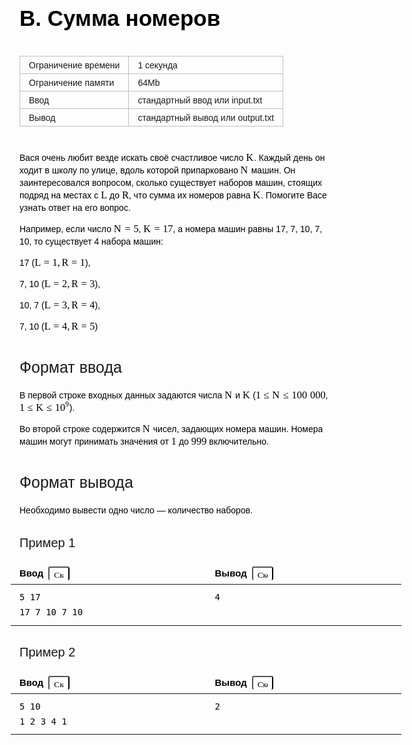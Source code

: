<div class="header" style="font-size: 14px; position: relative; z-index: 10; width: 625px; line-height: 20px; color: rgb(0, 0, 0); font-family: Arial, Helvetica, sans-serif; text-align: start;"><h1 class="title" style="margin-bottom: 40px; font-size: 35px; line-height: 40px; font-family: textbook, Arial, Helvetica, sans-serif;">B. Сумма номеров</h1><table style="margin: 20px -20px 20px 0px; line-height: 20px;"><tbody style="line-height: 20px;"><tr class="time-limit" style="line-height: 20px; border: 1px solid rgb(191, 191, 191);"><td class="property-title" style="font-size: 14px; border-collapse: collapse; padding: 5px 14px 4px; text-align: left; line-height: 18px; height: auto; border: 1px solid rgb(191, 191, 191);">Ограничение времени</td><td style="font-size: 14px; border-collapse: collapse; padding: 5px 14px 4px; text-align: left; line-height: 18px; height: auto; border-top: 1px solid rgb(191, 191, 191); border-right: 1px solid rgb(191, 191, 191); border-bottom: 1px solid rgb(191, 191, 191); border-left-color: rgb(191, 191, 191); border-image: initial;">1&nbsp;секунда</td></tr><tr class="memory-limit" style="line-height: 20px; border: 1px solid rgb(191, 191, 191);"><td class="property-title" style="font-size: 14px; border-collapse: collapse; padding: 5px 14px 4px; text-align: left; line-height: 18px; height: auto; border-right: 1px solid rgb(191, 191, 191); border-bottom: 1px solid rgb(191, 191, 191); border-left: 1px solid rgb(191, 191, 191); border-top-color: rgb(191, 191, 191); border-image: initial;">Ограничение памяти</td><td style="font-size: 14px; border-collapse: collapse; padding: 5px 14px 4px; text-align: left; line-height: 18px; height: auto; border-right: 1px solid rgb(191, 191, 191); border-bottom: 1px solid rgb(191, 191, 191); border-top-color: rgb(191, 191, 191); border-left-color: rgb(191, 191, 191); border-image: initial;">64Mb</td></tr><tr class="input-file" style="line-height: 20px; border: 1px solid rgb(191, 191, 191);"><td class="property-title" style="font-size: 14px; border-collapse: collapse; padding: 5px 14px 4px; text-align: left; line-height: 18px; height: auto; border-right: 1px solid rgb(191, 191, 191); border-bottom: 1px solid rgb(191, 191, 191); border-left: 1px solid rgb(191, 191, 191); border-top-color: rgb(191, 191, 191); border-image: initial;">Ввод</td><td colspan="1" style="font-size: 14px; border-collapse: collapse; padding: 5px 14px 4px; text-align: left; line-height: 18px; height: auto; border-right: 1px solid rgb(191, 191, 191); border-bottom: 1px solid rgb(191, 191, 191); border-top-color: rgb(191, 191, 191); border-left-color: rgb(191, 191, 191); border-image: initial;">стандартный ввод или input.txt</td></tr><tr class="output-file" style="line-height: 20px; border: 1px solid rgb(191, 191, 191);"><td class="property-title" style="font-size: 14px; border-collapse: collapse; padding: 5px 14px 4px; text-align: left; line-height: 18px; height: auto; border-right: 1px solid rgb(191, 191, 191); border-bottom: 1px solid rgb(191, 191, 191); border-left: 1px solid rgb(191, 191, 191); border-top-color: rgb(191, 191, 191); border-image: initial;">Вывод</td><td colspan="1" style="font-size: 14px; border-collapse: collapse; padding: 5px 14px 4px; text-align: left; line-height: 18px; height: auto; border-right: 1px solid rgb(191, 191, 191); border-bottom: 1px solid rgb(191, 191, 191); border-top-color: rgb(191, 191, 191); border-left-color: rgb(191, 191, 191); border-image: initial;">стандартный вывод или output.txt</td></tr></tbody></table></div><h2 style="margin-top: 40px; margin-bottom: 20px; font-size: 25px; font-weight: 400; line-height: 30px; font-family: Arial, Helvetica, sans-serif; letter-spacing: normal; text-align: start;"></h2><div class="legend" style="font-size: 14px; line-height: 20px; color: rgb(0, 0, 0); font-family: Arial, Helvetica, sans-serif; text-align: start;">Вася очень любит везде искать своё счастливое число&nbsp;<span id="MathJax-Element-1-Frame" class="mjx-chtml MathJax_CHTML" tabindex="0" style="font-size: 16.38px; padding-top: 1px; padding-bottom: 1px; line-height: 0; display: inline-block; font-size-adjust: none; overflow-wrap: normal; word-spacing: normal; text-wrap: nowrap; float: none; direction: ltr; max-width: none; max-height: none; min-width: 0px; min-height: 0px; border: 0px;"><span id="MJXc-Node-1" class="mjx-math" style="font-size: inherit; font-weight: inherit; line-height: inherit; display: inline-block; border-collapse: separate; border-spacing: 0px; text-indent: 0em;"><span id="MJXc-Node-2" class="mjx-mrow" style="font-size: inherit; font-weight: inherit; line-height: inherit; display: inline-block; box-sizing: content-box !important;"><span id="MJXc-Node-3" class="mjx-mi" style="font-size: inherit; font-weight: inherit; line-height: inherit; display: inline-block; box-sizing: content-box !important;"><span class="mjx-char MJXc-TeX-math-I" style="font-size: inherit; padding-top: 0.491em; padding-right: 0.04em; padding-bottom: 0.308em; font-weight: inherit; line-height: inherit; display: block; white-space-collapse: preserve; font-family: MJXc-TeX-math-I, MJXc-TeX-math-Ix, MJXc-TeX-math-Iw; box-sizing: content-box !important;">K</span></span></span></span></span>. Каждый день он ходит в школу по улице, вдоль которой припарковано&nbsp;<span id="MathJax-Element-2-Frame" class="mjx-chtml MathJax_CHTML" tabindex="0" style="font-size: 16.38px; padding-top: 1px; padding-bottom: 1px; line-height: 0; display: inline-block; font-size-adjust: none; overflow-wrap: normal; word-spacing: normal; text-wrap: nowrap; float: none; direction: ltr; max-width: none; max-height: none; min-width: 0px; min-height: 0px; border: 0px;"><span id="MJXc-Node-4" class="mjx-math" style="font-size: inherit; font-weight: inherit; line-height: inherit; display: inline-block; border-collapse: separate; border-spacing: 0px; text-indent: 0em;"><span id="MJXc-Node-5" class="mjx-mrow" style="font-size: inherit; font-weight: inherit; line-height: inherit; display: inline-block; box-sizing: content-box !important;"><span id="MJXc-Node-6" class="mjx-mi" style="font-size: inherit; font-weight: inherit; line-height: inherit; display: inline-block; box-sizing: content-box !important;"><span class="mjx-char MJXc-TeX-math-I" style="font-size: inherit; padding-top: 0.491em; padding-right: 0.085em; padding-bottom: 0.308em; font-weight: inherit; line-height: inherit; display: block; white-space-collapse: preserve; font-family: MJXc-TeX-math-I, MJXc-TeX-math-Ix, MJXc-TeX-math-Iw; box-sizing: content-box !important;">N</span></span></span></span></span>&nbsp;машин. Он заинтересовался вопросом, сколько существует наборов машин, стоящих подряд на местах с&nbsp;<span id="MathJax-Element-3-Frame" class="mjx-chtml MathJax_CHTML" tabindex="0" style="font-size: 16.38px; padding-top: 1px; padding-bottom: 1px; line-height: 0; display: inline-block; font-size-adjust: none; overflow-wrap: normal; word-spacing: normal; text-wrap: nowrap; float: none; direction: ltr; max-width: none; max-height: none; min-width: 0px; min-height: 0px; border: 0px;"><span id="MJXc-Node-7" class="mjx-math" style="font-size: inherit; font-weight: inherit; line-height: inherit; display: inline-block; border-collapse: separate; border-spacing: 0px; text-indent: 0em;"><span id="MJXc-Node-8" class="mjx-mrow" style="font-size: inherit; font-weight: inherit; line-height: inherit; display: inline-block; box-sizing: content-box !important;"><span id="MJXc-Node-9" class="mjx-mi" style="font-size: inherit; font-weight: inherit; line-height: inherit; display: inline-block; box-sizing: content-box !important;"><span class="mjx-char MJXc-TeX-math-I" style="font-size: inherit; padding-top: 0.491em; padding-bottom: 0.308em; font-weight: inherit; line-height: inherit; display: block; white-space-collapse: preserve; font-family: MJXc-TeX-math-I, MJXc-TeX-math-Ix, MJXc-TeX-math-Iw; box-sizing: content-box !important;">L</span></span></span></span></span>&nbsp;до&nbsp;<span id="MathJax-Element-4-Frame" class="mjx-chtml MathJax_CHTML" tabindex="0" style="font-size: 16.38px; padding-top: 1px; padding-bottom: 1px; line-height: 0; display: inline-block; font-size-adjust: none; overflow-wrap: normal; word-spacing: normal; text-wrap: nowrap; float: none; direction: ltr; max-width: none; max-height: none; min-width: 0px; min-height: 0px; border: 0px;"><span id="MJXc-Node-10" class="mjx-math" style="font-size: inherit; font-weight: inherit; line-height: inherit; display: inline-block; border-collapse: separate; border-spacing: 0px; text-indent: 0em;"><span id="MJXc-Node-11" class="mjx-mrow" style="font-size: inherit; font-weight: inherit; line-height: inherit; display: inline-block; box-sizing: content-box !important;"><span id="MJXc-Node-12" class="mjx-mi" style="font-size: inherit; font-weight: inherit; line-height: inherit; display: inline-block; box-sizing: content-box !important;"><span class="mjx-char MJXc-TeX-math-I" style="font-size: inherit; padding-top: 0.491em; padding-bottom: 0.308em; font-weight: inherit; line-height: inherit; display: block; white-space-collapse: preserve; font-family: MJXc-TeX-math-I, MJXc-TeX-math-Ix, MJXc-TeX-math-Iw; box-sizing: content-box !important;">R</span></span></span></span></span>, что сумма их номеров равна&nbsp;<span id="MathJax-Element-5-Frame" class="mjx-chtml MathJax_CHTML" tabindex="0" style="font-size: 16.38px; padding-top: 1px; padding-bottom: 1px; line-height: 0; display: inline-block; font-size-adjust: none; overflow-wrap: normal; word-spacing: normal; text-wrap: nowrap; float: none; direction: ltr; max-width: none; max-height: none; min-width: 0px; min-height: 0px; border: 0px;"><span id="MJXc-Node-13" class="mjx-math" style="font-size: inherit; font-weight: inherit; line-height: inherit; display: inline-block; border-collapse: separate; border-spacing: 0px; text-indent: 0em;"><span id="MJXc-Node-14" class="mjx-mrow" style="font-size: inherit; font-weight: inherit; line-height: inherit; display: inline-block; box-sizing: content-box !important;"><span id="MJXc-Node-15" class="mjx-mi" style="font-size: inherit; font-weight: inherit; line-height: inherit; display: inline-block; box-sizing: content-box !important;"><span class="mjx-char MJXc-TeX-math-I" style="font-size: inherit; padding-top: 0.491em; padding-right: 0.04em; padding-bottom: 0.308em; font-weight: inherit; line-height: inherit; display: block; white-space-collapse: preserve; font-family: MJXc-TeX-math-I, MJXc-TeX-math-Ix, MJXc-TeX-math-Iw; box-sizing: content-box !important;">K</span></span></span></span></span>. Помогите Васе узнать ответ на его вопрос.<p style="line-height: 20px; text-indent: 0em;">Например, если число&nbsp;<span id="MathJax-Element-6-Frame" class="mjx-chtml MathJax_CHTML" tabindex="0" style="font-size: 16.38px; padding-top: 1px; padding-bottom: 1px; line-height: 0; display: inline-block; font-size-adjust: none; overflow-wrap: normal; word-spacing: normal; text-wrap: nowrap; float: none; direction: ltr; max-width: none; max-height: none; min-width: 0px; min-height: 0px; border: 0px;"><span id="MJXc-Node-16" class="mjx-math" style="font-size: inherit; font-weight: inherit; line-height: inherit; display: inline-block; border-collapse: separate; border-spacing: 0px; text-indent: 0em;"><span id="MJXc-Node-17" class="mjx-mrow" style="font-size: inherit; font-weight: inherit; line-height: inherit; display: inline-block; box-sizing: content-box !important;"><span id="MJXc-Node-18" class="mjx-mi" style="font-size: inherit; font-weight: inherit; line-height: inherit; display: inline-block; box-sizing: content-box !important;"><span class="mjx-char MJXc-TeX-math-I" style="font-size: inherit; padding-top: 0.491em; padding-right: 0.085em; padding-bottom: 0.308em; font-weight: inherit; line-height: inherit; display: block; white-space-collapse: preserve; font-family: MJXc-TeX-math-I, MJXc-TeX-math-Ix, MJXc-TeX-math-Iw; box-sizing: content-box !important;">N</span></span><span id="MJXc-Node-19" class="mjx-mo MJXc-space3" style="margin-left: 0.278em; font-size: inherit; font-weight: inherit; line-height: inherit; display: inline-block; box-sizing: content-box !important;"><span class="mjx-char MJXc-TeX-main-R" style="font-size: inherit; padding-top: 0.064em; padding-bottom: 0.308em; font-weight: inherit; line-height: inherit; display: block; white-space-collapse: preserve; font-family: MJXc-TeX-main-R, MJXc-TeX-main-Rw; box-sizing: content-box !important;">=</span></span><span id="MJXc-Node-20" class="mjx-mn MJXc-space3" style="margin-left: 0.278em; font-size: inherit; font-weight: inherit; line-height: inherit; display: inline-block; box-sizing: content-box !important;"><span class="mjx-char MJXc-TeX-main-R" style="font-size: inherit; padding-top: 0.369em; padding-bottom: 0.369em; font-weight: inherit; line-height: inherit; display: block; white-space-collapse: preserve; font-family: MJXc-TeX-main-R, MJXc-TeX-main-Rw; box-sizing: content-box !important;">5</span></span></span></span></span>,&nbsp;<span id="MathJax-Element-7-Frame" class="mjx-chtml MathJax_CHTML" tabindex="0" style="font-size: 16.38px; padding-top: 1px; padding-bottom: 1px; line-height: 0; display: inline-block; font-size-adjust: none; overflow-wrap: normal; word-spacing: normal; text-wrap: nowrap; float: none; direction: ltr; max-width: none; max-height: none; min-width: 0px; min-height: 0px; border: 0px;"><span id="MJXc-Node-21" class="mjx-math" style="font-size: inherit; font-weight: inherit; line-height: inherit; display: inline-block; border-collapse: separate; border-spacing: 0px; text-indent: 0em;"><span id="MJXc-Node-22" class="mjx-mrow" style="font-size: inherit; font-weight: inherit; line-height: inherit; display: inline-block; box-sizing: content-box !important;"><span id="MJXc-Node-23" class="mjx-mi" style="font-size: inherit; font-weight: inherit; line-height: inherit; display: inline-block; box-sizing: content-box !important;"><span class="mjx-char MJXc-TeX-math-I" style="font-size: inherit; padding-top: 0.491em; padding-right: 0.04em; padding-bottom: 0.308em; font-weight: inherit; line-height: inherit; display: block; white-space-collapse: preserve; font-family: MJXc-TeX-math-I, MJXc-TeX-math-Ix, MJXc-TeX-math-Iw; box-sizing: content-box !important;">K</span></span><span id="MJXc-Node-24" class="mjx-mo MJXc-space3" style="margin-left: 0.278em; font-size: inherit; font-weight: inherit; line-height: inherit; display: inline-block; box-sizing: content-box !important;"><span class="mjx-char MJXc-TeX-main-R" style="font-size: inherit; padding-top: 0.064em; padding-bottom: 0.308em; font-weight: inherit; line-height: inherit; display: block; white-space-collapse: preserve; font-family: MJXc-TeX-main-R, MJXc-TeX-main-Rw; box-sizing: content-box !important;">=</span></span><span id="MJXc-Node-25" class="mjx-mn MJXc-space3" style="margin-left: 0.278em; font-size: inherit; font-weight: inherit; line-height: inherit; display: inline-block; box-sizing: content-box !important;"><span class="mjx-char MJXc-TeX-main-R" style="font-size: inherit; padding-top: 0.369em; padding-bottom: 0.369em; font-weight: inherit; line-height: inherit; display: block; white-space-collapse: preserve; font-family: MJXc-TeX-main-R, MJXc-TeX-main-Rw; box-sizing: content-box !important;">1</span></span><span id="MJXc-Node-26" class="mjx-mn" style="font-size: inherit; font-weight: inherit; line-height: inherit; display: inline-block; box-sizing: content-box !important;"><span class="mjx-char MJXc-TeX-main-R" style="font-size: inherit; padding-top: 0.369em; padding-bottom: 0.369em; font-weight: inherit; line-height: inherit; display: block; white-space-collapse: preserve; font-family: MJXc-TeX-main-R, MJXc-TeX-main-Rw; box-sizing: content-box !important;">7</span></span></span></span></span>, а номера машин равны 17, 7, 10, 7, 10, то существует 4 набора машин:</p><p style="margin-top: 10px; line-height: 20px; text-indent: 0em;">17 (<span id="MathJax-Element-8-Frame" class="mjx-chtml MathJax_CHTML" tabindex="0" style="font-size: 16.38px; padding-top: 1px; padding-bottom: 1px; line-height: 0; display: inline-block; font-size-adjust: none; overflow-wrap: normal; word-spacing: normal; text-wrap: nowrap; float: none; direction: ltr; max-width: none; max-height: none; min-width: 0px; min-height: 0px; border: 0px;"><span id="MJXc-Node-27" class="mjx-math" style="font-size: inherit; font-weight: inherit; line-height: inherit; display: inline-block; border-collapse: separate; border-spacing: 0px; text-indent: 0em;"><span id="MJXc-Node-28" class="mjx-mrow" style="font-size: inherit; font-weight: inherit; line-height: inherit; display: inline-block; box-sizing: content-box !important;"><span id="MJXc-Node-29" class="mjx-mi" style="font-size: inherit; font-weight: inherit; line-height: inherit; display: inline-block; box-sizing: content-box !important;"><span class="mjx-char MJXc-TeX-math-I" style="font-size: inherit; padding-top: 0.491em; padding-bottom: 0.308em; font-weight: inherit; line-height: inherit; display: block; white-space-collapse: preserve; font-family: MJXc-TeX-math-I, MJXc-TeX-math-Ix, MJXc-TeX-math-Iw; box-sizing: content-box !important;">L</span></span><span id="MJXc-Node-30" class="mjx-mo MJXc-space3" style="margin-left: 0.278em; font-size: inherit; font-weight: inherit; line-height: inherit; display: inline-block; box-sizing: content-box !important;"><span class="mjx-char MJXc-TeX-main-R" style="font-size: inherit; padding-top: 0.064em; padding-bottom: 0.308em; font-weight: inherit; line-height: inherit; display: block; white-space-collapse: preserve; font-family: MJXc-TeX-main-R, MJXc-TeX-main-Rw; box-sizing: content-box !important;">=</span></span><span id="MJXc-Node-31" class="mjx-mn MJXc-space3" style="margin-left: 0.278em; font-size: inherit; font-weight: inherit; line-height: inherit; display: inline-block; box-sizing: content-box !important;"><span class="mjx-char MJXc-TeX-main-R" style="font-size: inherit; padding-top: 0.369em; padding-bottom: 0.369em; font-weight: inherit; line-height: inherit; display: block; white-space-collapse: preserve; font-family: MJXc-TeX-main-R, MJXc-TeX-main-Rw; box-sizing: content-box !important;">1</span></span><span id="MJXc-Node-32" class="mjx-mo" style="font-size: inherit; font-weight: inherit; line-height: inherit; display: inline-block; box-sizing: content-box !important;"><span class="mjx-char MJXc-TeX-main-R" style="margin-top: -0.18em; font-size: inherit; padding-bottom: 0.553em; font-weight: inherit; line-height: inherit; display: block; white-space-collapse: preserve; font-family: MJXc-TeX-main-R, MJXc-TeX-main-Rw; box-sizing: content-box !important;">,</span></span><span id="MJXc-Node-33" class="mjx-mi MJXc-space1" style="margin-left: 0.167em; font-size: inherit; font-weight: inherit; line-height: inherit; display: inline-block; box-sizing: content-box !important;"><span class="mjx-char MJXc-TeX-math-I" style="font-size: inherit; padding-top: 0.491em; padding-bottom: 0.308em; font-weight: inherit; line-height: inherit; display: block; white-space-collapse: preserve; font-family: MJXc-TeX-math-I, MJXc-TeX-math-Ix, MJXc-TeX-math-Iw; box-sizing: content-box !important;">R</span></span><span id="MJXc-Node-34" class="mjx-mo MJXc-space3" style="margin-left: 0.278em; font-size: inherit; font-weight: inherit; line-height: inherit; display: inline-block; box-sizing: content-box !important;"><span class="mjx-char MJXc-TeX-main-R" style="font-size: inherit; padding-top: 0.064em; padding-bottom: 0.308em; font-weight: inherit; line-height: inherit; display: block; white-space-collapse: preserve; font-family: MJXc-TeX-main-R, MJXc-TeX-main-Rw; box-sizing: content-box !important;">=</span></span><span id="MJXc-Node-35" class="mjx-mn MJXc-space3" style="margin-left: 0.278em; font-size: inherit; font-weight: inherit; line-height: inherit; display: inline-block; box-sizing: content-box !important;"><span class="mjx-char MJXc-TeX-main-R" style="font-size: inherit; padding-top: 0.369em; padding-bottom: 0.369em; font-weight: inherit; line-height: inherit; display: block; white-space-collapse: preserve; font-family: MJXc-TeX-main-R, MJXc-TeX-main-Rw; box-sizing: content-box !important;">1</span></span></span></span></span>),</p><p style="margin-top: 10px; line-height: 20px; text-indent: 0em;">7, 10 (<span id="MathJax-Element-9-Frame" class="mjx-chtml MathJax_CHTML" tabindex="0" style="font-size: 16.38px; padding-top: 1px; padding-bottom: 1px; line-height: 0; display: inline-block; font-size-adjust: none; overflow-wrap: normal; word-spacing: normal; text-wrap: nowrap; float: none; direction: ltr; max-width: none; max-height: none; min-width: 0px; min-height: 0px; border: 0px;"><span id="MJXc-Node-36" class="mjx-math" style="font-size: inherit; font-weight: inherit; line-height: inherit; display: inline-block; border-collapse: separate; border-spacing: 0px; text-indent: 0em;"><span id="MJXc-Node-37" class="mjx-mrow" style="font-size: inherit; font-weight: inherit; line-height: inherit; display: inline-block; box-sizing: content-box !important;"><span id="MJXc-Node-38" class="mjx-mi" style="font-size: inherit; font-weight: inherit; line-height: inherit; display: inline-block; box-sizing: content-box !important;"><span class="mjx-char MJXc-TeX-math-I" style="font-size: inherit; padding-top: 0.491em; padding-bottom: 0.308em; font-weight: inherit; line-height: inherit; display: block; white-space-collapse: preserve; font-family: MJXc-TeX-math-I, MJXc-TeX-math-Ix, MJXc-TeX-math-Iw; box-sizing: content-box !important;">L</span></span><span id="MJXc-Node-39" class="mjx-mo MJXc-space3" style="margin-left: 0.278em; font-size: inherit; font-weight: inherit; line-height: inherit; display: inline-block; box-sizing: content-box !important;"><span class="mjx-char MJXc-TeX-main-R" style="font-size: inherit; padding-top: 0.064em; padding-bottom: 0.308em; font-weight: inherit; line-height: inherit; display: block; white-space-collapse: preserve; font-family: MJXc-TeX-main-R, MJXc-TeX-main-Rw; box-sizing: content-box !important;">=</span></span><span id="MJXc-Node-40" class="mjx-mn MJXc-space3" style="margin-left: 0.278em; font-size: inherit; font-weight: inherit; line-height: inherit; display: inline-block; box-sizing: content-box !important;"><span class="mjx-char MJXc-TeX-main-R" style="font-size: inherit; padding-top: 0.369em; padding-bottom: 0.369em; font-weight: inherit; line-height: inherit; display: block; white-space-collapse: preserve; font-family: MJXc-TeX-main-R, MJXc-TeX-main-Rw; box-sizing: content-box !important;">2</span></span><span id="MJXc-Node-41" class="mjx-mo" style="font-size: inherit; font-weight: inherit; line-height: inherit; display: inline-block; box-sizing: content-box !important;"><span class="mjx-char MJXc-TeX-main-R" style="margin-top: -0.18em; font-size: inherit; padding-bottom: 0.553em; font-weight: inherit; line-height: inherit; display: block; white-space-collapse: preserve; font-family: MJXc-TeX-main-R, MJXc-TeX-main-Rw; box-sizing: content-box !important;">,</span></span><span id="MJXc-Node-42" class="mjx-mi MJXc-space1" style="margin-left: 0.167em; font-size: inherit; font-weight: inherit; line-height: inherit; display: inline-block; box-sizing: content-box !important;"><span class="mjx-char MJXc-TeX-math-I" style="font-size: inherit; padding-top: 0.491em; padding-bottom: 0.308em; font-weight: inherit; line-height: inherit; display: block; white-space-collapse: preserve; font-family: MJXc-TeX-math-I, MJXc-TeX-math-Ix, MJXc-TeX-math-Iw; box-sizing: content-box !important;">R</span></span><span id="MJXc-Node-43" class="mjx-mo MJXc-space3" style="margin-left: 0.278em; font-size: inherit; font-weight: inherit; line-height: inherit; display: inline-block; box-sizing: content-box !important;"><span class="mjx-char MJXc-TeX-main-R" style="font-size: inherit; padding-top: 0.064em; padding-bottom: 0.308em; font-weight: inherit; line-height: inherit; display: block; white-space-collapse: preserve; font-family: MJXc-TeX-main-R, MJXc-TeX-main-Rw; box-sizing: content-box !important;">=</span></span><span id="MJXc-Node-44" class="mjx-mn MJXc-space3" style="margin-left: 0.278em; font-size: inherit; font-weight: inherit; line-height: inherit; display: inline-block; box-sizing: content-box !important;"><span class="mjx-char MJXc-TeX-main-R" style="font-size: inherit; padding-top: 0.369em; padding-bottom: 0.369em; font-weight: inherit; line-height: inherit; display: block; white-space-collapse: preserve; font-family: MJXc-TeX-main-R, MJXc-TeX-main-Rw; box-sizing: content-box !important;">3</span></span></span></span></span>),</p><p style="margin-top: 10px; line-height: 20px; text-indent: 0em;">10, 7 (<span id="MathJax-Element-10-Frame" class="mjx-chtml MathJax_CHTML" tabindex="0" style="font-size: 16.38px; padding-top: 1px; padding-bottom: 1px; line-height: 0; display: inline-block; font-size-adjust: none; overflow-wrap: normal; word-spacing: normal; text-wrap: nowrap; float: none; direction: ltr; max-width: none; max-height: none; min-width: 0px; min-height: 0px; border: 0px;"><span id="MJXc-Node-45" class="mjx-math" style="font-size: inherit; font-weight: inherit; line-height: inherit; display: inline-block; border-collapse: separate; border-spacing: 0px; text-indent: 0em;"><span id="MJXc-Node-46" class="mjx-mrow" style="font-size: inherit; font-weight: inherit; line-height: inherit; display: inline-block; box-sizing: content-box !important;"><span id="MJXc-Node-47" class="mjx-mi" style="font-size: inherit; font-weight: inherit; line-height: inherit; display: inline-block; box-sizing: content-box !important;"><span class="mjx-char MJXc-TeX-math-I" style="font-size: inherit; padding-top: 0.491em; padding-bottom: 0.308em; font-weight: inherit; line-height: inherit; display: block; white-space-collapse: preserve; font-family: MJXc-TeX-math-I, MJXc-TeX-math-Ix, MJXc-TeX-math-Iw; box-sizing: content-box !important;">L</span></span><span id="MJXc-Node-48" class="mjx-mo MJXc-space3" style="margin-left: 0.278em; font-size: inherit; font-weight: inherit; line-height: inherit; display: inline-block; box-sizing: content-box !important;"><span class="mjx-char MJXc-TeX-main-R" style="font-size: inherit; padding-top: 0.064em; padding-bottom: 0.308em; font-weight: inherit; line-height: inherit; display: block; white-space-collapse: preserve; font-family: MJXc-TeX-main-R, MJXc-TeX-main-Rw; box-sizing: content-box !important;">=</span></span><span id="MJXc-Node-49" class="mjx-mn MJXc-space3" style="margin-left: 0.278em; font-size: inherit; font-weight: inherit; line-height: inherit; display: inline-block; box-sizing: content-box !important;"><span class="mjx-char MJXc-TeX-main-R" style="font-size: inherit; padding-top: 0.369em; padding-bottom: 0.369em; font-weight: inherit; line-height: inherit; display: block; white-space-collapse: preserve; font-family: MJXc-TeX-main-R, MJXc-TeX-main-Rw; box-sizing: content-box !important;">3</span></span><span id="MJXc-Node-50" class="mjx-mo" style="font-size: inherit; font-weight: inherit; line-height: inherit; display: inline-block; box-sizing: content-box !important;"><span class="mjx-char MJXc-TeX-main-R" style="margin-top: -0.18em; font-size: inherit; padding-bottom: 0.553em; font-weight: inherit; line-height: inherit; display: block; white-space-collapse: preserve; font-family: MJXc-TeX-main-R, MJXc-TeX-main-Rw; box-sizing: content-box !important;">,</span></span><span id="MJXc-Node-51" class="mjx-mi MJXc-space1" style="margin-left: 0.167em; font-size: inherit; font-weight: inherit; line-height: inherit; display: inline-block; box-sizing: content-box !important;"><span class="mjx-char MJXc-TeX-math-I" style="font-size: inherit; padding-top: 0.491em; padding-bottom: 0.308em; font-weight: inherit; line-height: inherit; display: block; white-space-collapse: preserve; font-family: MJXc-TeX-math-I, MJXc-TeX-math-Ix, MJXc-TeX-math-Iw; box-sizing: content-box !important;">R</span></span><span id="MJXc-Node-52" class="mjx-mo MJXc-space3" style="margin-left: 0.278em; font-size: inherit; font-weight: inherit; line-height: inherit; display: inline-block; box-sizing: content-box !important;"><span class="mjx-char MJXc-TeX-main-R" style="font-size: inherit; padding-top: 0.064em; padding-bottom: 0.308em; font-weight: inherit; line-height: inherit; display: block; white-space-collapse: preserve; font-family: MJXc-TeX-main-R, MJXc-TeX-main-Rw; box-sizing: content-box !important;">=</span></span><span id="MJXc-Node-53" class="mjx-mn MJXc-space3" style="margin-left: 0.278em; font-size: inherit; font-weight: inherit; line-height: inherit; display: inline-block; box-sizing: content-box !important;"><span class="mjx-char MJXc-TeX-main-R" style="font-size: inherit; padding-top: 0.369em; padding-bottom: 0.369em; font-weight: inherit; line-height: inherit; display: block; white-space-collapse: preserve; font-family: MJXc-TeX-main-R, MJXc-TeX-main-Rw; box-sizing: content-box !important;">4</span></span></span></span></span>),</p><p style="margin-top: 10px; line-height: 20px; text-indent: 0em;">7, 10 (<span id="MathJax-Element-11-Frame" class="mjx-chtml MathJax_CHTML" tabindex="0" style="font-size: 16.38px; padding-top: 1px; padding-bottom: 1px; line-height: 0; display: inline-block; font-size-adjust: none; overflow-wrap: normal; word-spacing: normal; text-wrap: nowrap; float: none; direction: ltr; max-width: none; max-height: none; min-width: 0px; min-height: 0px; border: 0px;"><span id="MJXc-Node-54" class="mjx-math" style="font-size: inherit; font-weight: inherit; line-height: inherit; display: inline-block; border-collapse: separate; border-spacing: 0px; text-indent: 0em;"><span id="MJXc-Node-55" class="mjx-mrow" style="font-size: inherit; font-weight: inherit; line-height: inherit; display: inline-block; box-sizing: content-box !important;"><span id="MJXc-Node-56" class="mjx-mi" style="font-size: inherit; font-weight: inherit; line-height: inherit; display: inline-block; box-sizing: content-box !important;"><span class="mjx-char MJXc-TeX-math-I" style="font-size: inherit; padding-top: 0.491em; padding-bottom: 0.308em; font-weight: inherit; line-height: inherit; display: block; white-space-collapse: preserve; font-family: MJXc-TeX-math-I, MJXc-TeX-math-Ix, MJXc-TeX-math-Iw; box-sizing: content-box !important;">L</span></span><span id="MJXc-Node-57" class="mjx-mo MJXc-space3" style="margin-left: 0.278em; font-size: inherit; font-weight: inherit; line-height: inherit; display: inline-block; box-sizing: content-box !important;"><span class="mjx-char MJXc-TeX-main-R" style="font-size: inherit; padding-top: 0.064em; padding-bottom: 0.308em; font-weight: inherit; line-height: inherit; display: block; white-space-collapse: preserve; font-family: MJXc-TeX-main-R, MJXc-TeX-main-Rw; box-sizing: content-box !important;">=</span></span><span id="MJXc-Node-58" class="mjx-mn MJXc-space3" style="margin-left: 0.278em; font-size: inherit; font-weight: inherit; line-height: inherit; display: inline-block; box-sizing: content-box !important;"><span class="mjx-char MJXc-TeX-main-R" style="font-size: inherit; padding-top: 0.369em; padding-bottom: 0.369em; font-weight: inherit; line-height: inherit; display: block; white-space-collapse: preserve; font-family: MJXc-TeX-main-R, MJXc-TeX-main-Rw; box-sizing: content-box !important;">4</span></span><span id="MJXc-Node-59" class="mjx-mo" style="font-size: inherit; font-weight: inherit; line-height: inherit; display: inline-block; box-sizing: content-box !important;"><span class="mjx-char MJXc-TeX-main-R" style="margin-top: -0.18em; font-size: inherit; padding-bottom: 0.553em; font-weight: inherit; line-height: inherit; display: block; white-space-collapse: preserve; font-family: MJXc-TeX-main-R, MJXc-TeX-main-Rw; box-sizing: content-box !important;">,</span></span><span id="MJXc-Node-60" class="mjx-mi MJXc-space1" style="margin-left: 0.167em; font-size: inherit; font-weight: inherit; line-height: inherit; display: inline-block; box-sizing: content-box !important;"><span class="mjx-char MJXc-TeX-math-I" style="font-size: inherit; padding-top: 0.491em; padding-bottom: 0.308em; font-weight: inherit; line-height: inherit; display: block; white-space-collapse: preserve; font-family: MJXc-TeX-math-I, MJXc-TeX-math-Ix, MJXc-TeX-math-Iw; box-sizing: content-box !important;">R</span></span><span id="MJXc-Node-61" class="mjx-mo MJXc-space3" style="margin-left: 0.278em; font-size: inherit; font-weight: inherit; line-height: inherit; display: inline-block; box-sizing: content-box !important;"><span class="mjx-char MJXc-TeX-main-R" style="font-size: inherit; padding-top: 0.064em; padding-bottom: 0.308em; font-weight: inherit; line-height: inherit; display: block; white-space-collapse: preserve; font-family: MJXc-TeX-main-R, MJXc-TeX-main-Rw; box-sizing: content-box !important;">=</span></span><span id="MJXc-Node-62" class="mjx-mn MJXc-space3" style="margin-left: 0.278em; font-size: inherit; font-weight: inherit; line-height: inherit; display: inline-block; box-sizing: content-box !important;"><span class="mjx-char MJXc-TeX-main-R" style="font-size: inherit; padding-top: 0.369em; padding-bottom: 0.369em; font-weight: inherit; line-height: inherit; display: block; white-space-collapse: preserve; font-family: MJXc-TeX-main-R, MJXc-TeX-main-Rw; box-sizing: content-box !important;">5</span></span></span></span></span>)</p><p style="margin-top: 10px; line-height: 20px;"></p><p style="margin-top: 10px; line-height: 20px;"></p><p style="margin-top: 10px; line-height: 20px;"></p><p style="margin-top: 10px; line-height: 20px;"></p></div><h2 style="margin-top: 40px; margin-bottom: 20px; font-size: 25px; font-weight: 400; line-height: 30px; font-family: Arial, Helvetica, sans-serif; letter-spacing: normal; text-align: start;">Формат ввода</h2><div class="input-specification" style="font-size: 14px; line-height: 20px; color: rgb(0, 0, 0); font-family: Arial, Helvetica, sans-serif; text-align: start;">В первой строке входных данных задаются числа&nbsp;<span id="MathJax-Element-12-Frame" class="mjx-chtml MathJax_CHTML" tabindex="0" style="font-size: 16.38px; padding-top: 1px; padding-bottom: 1px; line-height: 0; display: inline-block; font-size-adjust: none; overflow-wrap: normal; word-spacing: normal; text-wrap: nowrap; float: none; direction: ltr; max-width: none; max-height: none; min-width: 0px; min-height: 0px; border: 0px;"><span id="MJXc-Node-63" class="mjx-math" style="font-size: inherit; font-weight: inherit; line-height: inherit; display: inline-block; border-collapse: separate; border-spacing: 0px; text-indent: 0em;"><span id="MJXc-Node-64" class="mjx-mrow" style="font-size: inherit; font-weight: inherit; line-height: inherit; display: inline-block; box-sizing: content-box !important;"><span id="MJXc-Node-65" class="mjx-mi" style="font-size: inherit; font-weight: inherit; line-height: inherit; display: inline-block; box-sizing: content-box !important;"><span class="mjx-char MJXc-TeX-math-I" style="font-size: inherit; padding-top: 0.491em; padding-right: 0.085em; padding-bottom: 0.308em; font-weight: inherit; line-height: inherit; display: block; white-space-collapse: preserve; font-family: MJXc-TeX-math-I, MJXc-TeX-math-Ix, MJXc-TeX-math-Iw; box-sizing: content-box !important;">N</span></span></span></span></span>&nbsp;и&nbsp;<span id="MathJax-Element-13-Frame" class="mjx-chtml MathJax_CHTML" tabindex="0" style="font-size: 16.38px; padding-top: 1px; padding-bottom: 1px; line-height: 0; display: inline-block; font-size-adjust: none; overflow-wrap: normal; word-spacing: normal; text-wrap: nowrap; float: none; direction: ltr; max-width: none; max-height: none; min-width: 0px; min-height: 0px; border: 0px;"><span id="MJXc-Node-66" class="mjx-math" style="font-size: inherit; font-weight: inherit; line-height: inherit; display: inline-block; border-collapse: separate; border-spacing: 0px; text-indent: 0em;"><span id="MJXc-Node-67" class="mjx-mrow" style="font-size: inherit; font-weight: inherit; line-height: inherit; display: inline-block; box-sizing: content-box !important;"><span id="MJXc-Node-68" class="mjx-mi" style="font-size: inherit; font-weight: inherit; line-height: inherit; display: inline-block; box-sizing: content-box !important;"><span class="mjx-char MJXc-TeX-math-I" style="font-size: inherit; padding-top: 0.491em; padding-right: 0.04em; padding-bottom: 0.308em; font-weight: inherit; line-height: inherit; display: block; white-space-collapse: preserve; font-family: MJXc-TeX-math-I, MJXc-TeX-math-Ix, MJXc-TeX-math-Iw; box-sizing: content-box !important;">K</span></span></span></span></span>&nbsp;(<span id="MathJax-Element-14-Frame" class="mjx-chtml MathJax_CHTML" tabindex="0" style="font-size: 16.38px; padding-top: 1px; padding-bottom: 1px; line-height: 0; display: inline-block; font-size-adjust: none; overflow-wrap: normal; word-spacing: normal; text-wrap: nowrap; float: none; direction: ltr; max-width: none; max-height: none; min-width: 0px; min-height: 0px; border: 0px;"><span id="MJXc-Node-69" class="mjx-math" style="font-size: inherit; font-weight: inherit; line-height: inherit; display: inline-block; border-collapse: separate; border-spacing: 0px; text-indent: 0em;"><span id="MJXc-Node-70" class="mjx-mrow" style="font-size: inherit; font-weight: inherit; line-height: inherit; display: inline-block; box-sizing: content-box !important;"><span id="MJXc-Node-71" class="mjx-mn" style="font-size: inherit; font-weight: inherit; line-height: inherit; display: inline-block; box-sizing: content-box !important;"><span class="mjx-char MJXc-TeX-main-R" style="font-size: inherit; padding-top: 0.369em; padding-bottom: 0.369em; font-weight: inherit; line-height: inherit; display: block; white-space-collapse: preserve; font-family: MJXc-TeX-main-R, MJXc-TeX-main-Rw; box-sizing: content-box !important;">1</span></span><span id="MJXc-Node-72" class="mjx-mo MJXc-space3" style="margin-left: 0.278em; font-size: inherit; font-weight: inherit; line-height: inherit; display: inline-block; box-sizing: content-box !important;"><span class="mjx-char MJXc-TeX-main-R" style="font-size: inherit; padding-top: 0.369em; padding-bottom: 0.491em; font-weight: inherit; line-height: inherit; display: block; white-space-collapse: preserve; font-family: MJXc-TeX-main-R, MJXc-TeX-main-Rw; box-sizing: content-box !important;">≤</span></span><span id="MJXc-Node-73" class="mjx-mi MJXc-space3" style="margin-left: 0.278em; font-size: inherit; font-weight: inherit; line-height: inherit; display: inline-block; box-sizing: content-box !important;"><span class="mjx-char MJXc-TeX-math-I" style="font-size: inherit; padding-top: 0.491em; padding-right: 0.085em; padding-bottom: 0.308em; font-weight: inherit; line-height: inherit; display: block; white-space-collapse: preserve; font-family: MJXc-TeX-math-I, MJXc-TeX-math-Ix, MJXc-TeX-math-Iw; box-sizing: content-box !important;">N</span></span><span id="MJXc-Node-74" class="mjx-mo MJXc-space3" style="margin-left: 0.278em; font-size: inherit; font-weight: inherit; line-height: inherit; display: inline-block; box-sizing: content-box !important;"><span class="mjx-char MJXc-TeX-main-R" style="font-size: inherit; padding-top: 0.369em; padding-bottom: 0.491em; font-weight: inherit; line-height: inherit; display: block; white-space-collapse: preserve; font-family: MJXc-TeX-main-R, MJXc-TeX-main-Rw; box-sizing: content-box !important;">≤</span></span><span id="MJXc-Node-75" class="mjx-mn MJXc-space3" style="margin-left: 0.278em; font-size: inherit; font-weight: inherit; line-height: inherit; display: inline-block; box-sizing: content-box !important;"><span class="mjx-char MJXc-TeX-main-R" style="font-size: inherit; padding-top: 0.369em; padding-bottom: 0.369em; font-weight: inherit; line-height: inherit; display: block; white-space-collapse: preserve; font-family: MJXc-TeX-main-R, MJXc-TeX-main-Rw; box-sizing: content-box !important;">1</span></span><span id="MJXc-Node-76" class="mjx-mn" style="font-size: inherit; font-weight: inherit; line-height: inherit; display: inline-block; box-sizing: content-box !important;"><span class="mjx-char MJXc-TeX-main-R" style="font-size: inherit; padding-top: 0.369em; padding-bottom: 0.369em; font-weight: inherit; line-height: inherit; display: block; white-space-collapse: preserve; font-family: MJXc-TeX-main-R, MJXc-TeX-main-Rw; box-sizing: content-box !important;">0</span></span><span id="MJXc-Node-77" class="mjx-mn" style="font-size: inherit; font-weight: inherit; line-height: inherit; display: inline-block; box-sizing: content-box !important;"><span class="mjx-char MJXc-TeX-main-R" style="font-size: inherit; padding-top: 0.369em; padding-bottom: 0.369em; font-weight: inherit; line-height: inherit; display: block; white-space-collapse: preserve; font-family: MJXc-TeX-main-R, MJXc-TeX-main-Rw; box-sizing: content-box !important;">0</span></span><span id="MJXc-Node-78" class="mjx-mspace" style="font-size: inherit; font-weight: inherit; line-height: inherit; display: inline-block; width: 0.3em; height: 0px; box-sizing: content-box !important;"></span><span id="MJXc-Node-79" class="mjx-mn" style="font-size: inherit; font-weight: inherit; line-height: inherit; display: inline-block; box-sizing: content-box !important;"><span class="mjx-char MJXc-TeX-main-R" style="font-size: inherit; padding-top: 0.369em; padding-bottom: 0.369em; font-weight: inherit; line-height: inherit; display: block; white-space-collapse: preserve; font-family: MJXc-TeX-main-R, MJXc-TeX-main-Rw; box-sizing: content-box !important;">0</span></span><span id="MJXc-Node-80" class="mjx-mn" style="font-size: inherit; font-weight: inherit; line-height: inherit; display: inline-block; box-sizing: content-box !important;"><span class="mjx-char MJXc-TeX-main-R" style="font-size: inherit; padding-top: 0.369em; padding-bottom: 0.369em; font-weight: inherit; line-height: inherit; display: block; white-space-collapse: preserve; font-family: MJXc-TeX-main-R, MJXc-TeX-main-Rw; box-sizing: content-box !important;">0</span></span><span id="MJXc-Node-81" class="mjx-mn" style="font-size: inherit; font-weight: inherit; line-height: inherit; display: inline-block; box-sizing: content-box !important;"><span class="mjx-char MJXc-TeX-main-R" style="font-size: inherit; padding-top: 0.369em; padding-bottom: 0.369em; font-weight: inherit; line-height: inherit; display: block; white-space-collapse: preserve; font-family: MJXc-TeX-main-R, MJXc-TeX-main-Rw; box-sizing: content-box !important;">0</span></span></span></span></span>,&nbsp;<span id="MathJax-Element-15-Frame" class="mjx-chtml MathJax_CHTML" tabindex="0" style="font-size: 16.38px; padding-top: 1px; padding-bottom: 1px; line-height: 0; display: inline-block; font-size-adjust: none; overflow-wrap: normal; word-spacing: normal; text-wrap: nowrap; float: none; direction: ltr; max-width: none; max-height: none; min-width: 0px; min-height: 0px; border: 0px;"><span id="MJXc-Node-82" class="mjx-math" style="font-size: inherit; font-weight: inherit; line-height: inherit; display: inline-block; border-collapse: separate; border-spacing: 0px; text-indent: 0em;"><span id="MJXc-Node-83" class="mjx-mrow" style="font-size: inherit; font-weight: inherit; line-height: inherit; display: inline-block; box-sizing: content-box !important;"><span id="MJXc-Node-84" class="mjx-mn" style="font-size: inherit; font-weight: inherit; line-height: inherit; display: inline-block; box-sizing: content-box !important;"><span class="mjx-char MJXc-TeX-main-R" style="font-size: inherit; padding-top: 0.369em; padding-bottom: 0.369em; font-weight: inherit; line-height: inherit; display: block; white-space-collapse: preserve; font-family: MJXc-TeX-main-R, MJXc-TeX-main-Rw; box-sizing: content-box !important;">1</span></span><span id="MJXc-Node-85" class="mjx-mo MJXc-space3" style="margin-left: 0.278em; font-size: inherit; font-weight: inherit; line-height: inherit; display: inline-block; box-sizing: content-box !important;"><span class="mjx-char MJXc-TeX-main-R" style="font-size: inherit; padding-top: 0.369em; padding-bottom: 0.491em; font-weight: inherit; line-height: inherit; display: block; white-space-collapse: preserve; font-family: MJXc-TeX-main-R, MJXc-TeX-main-Rw; box-sizing: content-box !important;">≤</span></span><span id="MJXc-Node-86" class="mjx-mi MJXc-space3" style="margin-left: 0.278em; font-size: inherit; font-weight: inherit; line-height: inherit; display: inline-block; box-sizing: content-box !important;"><span class="mjx-char MJXc-TeX-math-I" style="font-size: inherit; padding-top: 0.491em; padding-right: 0.04em; padding-bottom: 0.308em; font-weight: inherit; line-height: inherit; display: block; white-space-collapse: preserve; font-family: MJXc-TeX-math-I, MJXc-TeX-math-Ix, MJXc-TeX-math-Iw; box-sizing: content-box !important;">K</span></span><span id="MJXc-Node-87" class="mjx-mo MJXc-space3" style="margin-left: 0.278em; font-size: inherit; font-weight: inherit; line-height: inherit; display: inline-block; box-sizing: content-box !important;"><span class="mjx-char MJXc-TeX-main-R" style="font-size: inherit; padding-top: 0.369em; padding-bottom: 0.491em; font-weight: inherit; line-height: inherit; display: block; white-space-collapse: preserve; font-family: MJXc-TeX-main-R, MJXc-TeX-main-Rw; box-sizing: content-box !important;">≤</span></span><span id="MJXc-Node-88" class="mjx-mn MJXc-space3" style="margin-left: 0.278em; font-size: inherit; font-weight: inherit; line-height: inherit; display: inline-block; box-sizing: content-box !important;"><span class="mjx-char MJXc-TeX-main-R" style="font-size: inherit; padding-top: 0.369em; padding-bottom: 0.369em; font-weight: inherit; line-height: inherit; display: block; white-space-collapse: preserve; font-family: MJXc-TeX-main-R, MJXc-TeX-main-Rw; box-sizing: content-box !important;">1</span></span><span id="MJXc-Node-89" class="mjx-msup" style="font-size: inherit; font-weight: inherit; line-height: inherit; display: inline-block; box-sizing: content-box !important;"><span class="mjx-base" style="font-size: inherit; font-weight: inherit; line-height: inherit; display: inline-block; box-sizing: content-box !important;"><span id="MJXc-Node-90" class="mjx-mrow" style="font-size: inherit; font-weight: inherit; line-height: inherit; display: inline-block; box-sizing: content-box !important;"><span id="MJXc-Node-91" class="mjx-mn" style="font-size: inherit; font-weight: inherit; line-height: inherit; display: inline-block; box-sizing: content-box !important;"><span class="mjx-char MJXc-TeX-main-R" style="font-size: inherit; padding-top: 0.369em; padding-bottom: 0.369em; font-weight: inherit; line-height: inherit; display: block; white-space-collapse: preserve; font-family: MJXc-TeX-main-R, MJXc-TeX-main-Rw; box-sizing: content-box !important;">0</span></span></span></span><span class="mjx-sup" style="font-size: 11.5807px; padding-right: 0.071em; font-weight: inherit; line-height: inherit; display: inline-block; vertical-align: 0.591em; box-sizing: content-box !important;"><span id="MJXc-Node-92" class="mjx-mrow" style="font-size: inherit; font-weight: inherit; line-height: inherit; display: inline-block; box-sizing: content-box !important;"><span id="MJXc-Node-93" class="mjx-mn" style="font-size: inherit; font-weight: inherit; line-height: inherit; display: inline-block; box-sizing: content-box !important;"><span class="mjx-char MJXc-TeX-main-R" style="font-size: inherit; padding-top: 0.369em; padding-bottom: 0.369em; font-weight: inherit; line-height: inherit; display: block; white-space-collapse: preserve; font-family: MJXc-TeX-main-R, MJXc-TeX-main-Rw; box-sizing: content-box !important;">9</span></span></span></span></span></span></span></span>).<p style="line-height: 20px; text-indent: 0em;">Во второй строке содержится&nbsp;<span id="MathJax-Element-16-Frame" class="mjx-chtml MathJax_CHTML" tabindex="0" style="font-size: 16.38px; padding-top: 1px; padding-bottom: 1px; line-height: 0; display: inline-block; font-size-adjust: none; overflow-wrap: normal; word-spacing: normal; text-wrap: nowrap; float: none; direction: ltr; max-width: none; max-height: none; min-width: 0px; min-height: 0px; border: 0px;"><span id="MJXc-Node-94" class="mjx-math" style="font-size: inherit; font-weight: inherit; line-height: inherit; display: inline-block; border-collapse: separate; border-spacing: 0px; text-indent: 0em;"><span id="MJXc-Node-95" class="mjx-mrow" style="font-size: inherit; font-weight: inherit; line-height: inherit; display: inline-block; box-sizing: content-box !important;"><span id="MJXc-Node-96" class="mjx-mi" style="font-size: inherit; font-weight: inherit; line-height: inherit; display: inline-block; box-sizing: content-box !important;"><span class="mjx-char MJXc-TeX-math-I" style="font-size: inherit; padding-top: 0.491em; padding-right: 0.085em; padding-bottom: 0.308em; font-weight: inherit; line-height: inherit; display: block; white-space-collapse: preserve; font-family: MJXc-TeX-math-I, MJXc-TeX-math-Ix, MJXc-TeX-math-Iw; box-sizing: content-box !important;">N</span></span></span></span></span>&nbsp;чисел, задающих номера машин. Номера машин могут принимать значения от&nbsp;<span id="MathJax-Element-17-Frame" class="mjx-chtml MathJax_CHTML" tabindex="0" style="font-size: 16.38px; padding-top: 1px; padding-bottom: 1px; line-height: 0; display: inline-block; font-size-adjust: none; overflow-wrap: normal; word-spacing: normal; text-wrap: nowrap; float: none; direction: ltr; max-width: none; max-height: none; min-width: 0px; min-height: 0px; border: 0px;"><span id="MJXc-Node-97" class="mjx-math" style="font-size: inherit; font-weight: inherit; line-height: inherit; display: inline-block; border-collapse: separate; border-spacing: 0px; text-indent: 0em;"><span id="MJXc-Node-98" class="mjx-mrow" style="font-size: inherit; font-weight: inherit; line-height: inherit; display: inline-block; box-sizing: content-box !important;"><span id="MJXc-Node-99" class="mjx-mn" style="font-size: inherit; font-weight: inherit; line-height: inherit; display: inline-block; box-sizing: content-box !important;"><span class="mjx-char MJXc-TeX-main-R" style="font-size: inherit; padding-top: 0.369em; padding-bottom: 0.369em; font-weight: inherit; line-height: inherit; display: block; white-space-collapse: preserve; font-family: MJXc-TeX-main-R, MJXc-TeX-main-Rw; box-sizing: content-box !important;">1</span></span></span></span></span>&nbsp;до&nbsp;<span id="MathJax-Element-18-Frame" class="mjx-chtml MathJax_CHTML" tabindex="0" style="font-size: 16.38px; padding-top: 1px; padding-bottom: 1px; line-height: 0; display: inline-block; font-size-adjust: none; overflow-wrap: normal; word-spacing: normal; text-wrap: nowrap; float: none; direction: ltr; max-width: none; max-height: none; min-width: 0px; min-height: 0px; border: 0px;"><span id="MJXc-Node-100" class="mjx-math" style="font-size: inherit; font-weight: inherit; line-height: inherit; display: inline-block; border-collapse: separate; border-spacing: 0px; text-indent: 0em;"><span id="MJXc-Node-101" class="mjx-mrow" style="font-size: inherit; font-weight: inherit; line-height: inherit; display: inline-block; box-sizing: content-box !important;"><span id="MJXc-Node-102" class="mjx-mn" style="font-size: inherit; font-weight: inherit; line-height: inherit; display: inline-block; box-sizing: content-box !important;"><span class="mjx-char MJXc-TeX-main-R" style="font-size: inherit; padding-top: 0.369em; padding-bottom: 0.369em; font-weight: inherit; line-height: inherit; display: block; white-space-collapse: preserve; font-family: MJXc-TeX-main-R, MJXc-TeX-main-Rw; box-sizing: content-box !important;">9</span></span><span id="MJXc-Node-103" class="mjx-mn" style="font-size: inherit; font-weight: inherit; line-height: inherit; display: inline-block; box-sizing: content-box !important;"><span class="mjx-char MJXc-TeX-main-R" style="font-size: inherit; padding-top: 0.369em; padding-bottom: 0.369em; font-weight: inherit; line-height: inherit; display: block; white-space-collapse: preserve; font-family: MJXc-TeX-main-R, MJXc-TeX-main-Rw; box-sizing: content-box !important;">9</span></span><span id="MJXc-Node-104" class="mjx-mn" style="font-size: inherit; font-weight: inherit; line-height: inherit; display: inline-block; box-sizing: content-box !important;"><span class="mjx-char MJXc-TeX-main-R" style="font-size: inherit; padding-top: 0.369em; padding-bottom: 0.369em; font-weight: inherit; line-height: inherit; display: block; white-space-collapse: preserve; font-family: MJXc-TeX-main-R, MJXc-TeX-main-Rw; box-sizing: content-box !important;">9</span></span></span></span></span>&nbsp;включительно.</p></div><h2 style="margin-top: 40px; margin-bottom: 20px; font-size: 25px; font-weight: 400; line-height: 30px; font-family: Arial, Helvetica, sans-serif; letter-spacing: normal; text-align: start;">Формат вывода</h2><div class="output-specification" style="font-size: 14px; line-height: 20px; color: rgb(0, 0, 0); font-family: Arial, Helvetica, sans-serif; text-align: start;">Необходимо вывести одно число&nbsp;— количество наборов.</div><h3 style="margin-top: 30px; margin-bottom: 10px; font-size: 20px; font-weight: 400; line-height: 25px; font-family: Arial, Helvetica, sans-serif; letter-spacing: normal; text-align: start;">Пример 1</h3><table class="sample-tests" style="margin: 20px -20px 20px -14px; font-size: 14px; line-height: 20px; width: 625px; color: rgb(0, 0, 0); font-family: Arial, Helvetica, sans-serif; text-align: start;"><thead style="line-height: 20px;"><tr style="line-height: 20px; border-width: 0px 0px 1px; border-bottom-color: rgb(218, 218, 218); border-top-style: initial; border-right-style: initial; border-left-style: initial; border-top-color: initial; border-right-color: initial; border-left-color: initial; border-image: initial;"><th style="font-size: 15px; border-collapse: collapse; padding-top: 5px; padding-bottom: 6px; padding-left: 14px; text-align: left; vertical-align: top; line-height: 20px; border-width: 0px; border-style: initial; border-top-color: initial; border-right-color: initial; border-bottom-color: initial; border-image: initial; height: auto; background: 0px 0px; width: 288.5px;">Ввод<div class="problem__copy-sample" style="margin-left: 8px; font-size: 14px; font-weight: 400; line-height: 20px; display: inline-block;"><button class="button button_theme_pseudo button_size_s button_only-icon_yes problem__copy-button problem__copy-button_type_input i-bem" data-bem="{&quot;button&quot;:{}}" role="button" type="button" title="Скопировать ввод" style="margin-top: 0px; margin-right: 0px; margin-bottom: 0px; position: relative; padding: 0px; user-select: none; text-wrap: nowrap; outline: 0px; border-bottom: 0px; background: 0px 0px; line-height: 28px; font-family: Arial, sans-serif; color: rgb(0, 0, 0); border-radius: 3px; font-weight: 400;"><span class="button__text" style="position: relative; pointer-events: none; padding-right: 13px; padding-left: 13px; line-height: 20px; display: inline-block; width: 4px;">&nbsp;<img class="image button__icon button__icon_role_copy" src="https://yastatic.net/lego/_/La6qi18Z8LwgnZdsAr1qy1GwCwo.gif" alt="Скопировать ввод" style="margin-top: -8px; margin-left: -8px; font-variant-numeric: normal; font-variant-east-asian: normal; font-variant-alternates: normal; font-size-adjust: none; font-kerning: auto; font-optical-sizing: auto; font-feature-settings: normal; font-variation-settings: normal; font-variant-position: normal; font-stretch: normal; line-height: 20px; font-family: a; position: absolute; top: 10px; width: 16px; height: 16px; background: url(&quot;../../_/eT4tb5XpEDlngBCVA9TKf3x_U-Q.svg&quot;) center center no-repeat; vertical-align: middle; left: 15px;"></span></button></div></th><th style="font-size: 15px; border-collapse: collapse; padding-top: 5px; padding-bottom: 6px; padding-left: 14px; text-align: left; vertical-align: top; line-height: 20px; border-width: 0px; border-style: initial; border-top-color: initial; border-bottom-color: initial; border-left-color: initial; border-image: initial; height: auto; background: 0px 0px; width: 288.5px;">Вывод<div class="problem__copy-sample" style="margin-left: 8px; font-size: 14px; font-weight: 400; line-height: 20px; display: inline-block;"><button class="button button_theme_pseudo button_size_s button_only-icon_yes problem__copy-button problem__copy-button_type_output i-bem" data-bem="{&quot;button&quot;:{}}" role="button" type="button" title="Скопировать вывод" style="margin-top: 0px; margin-right: 0px; margin-bottom: 0px; position: relative; padding: 0px; user-select: none; text-wrap: nowrap; outline: 0px; border-bottom: 0px; background: 0px 0px; line-height: 28px; font-family: Arial, sans-serif; color: rgb(0, 0, 0); border-radius: 3px; font-weight: 400;"><span class="button__text" style="position: relative; pointer-events: none; padding-right: 13px; padding-left: 13px; line-height: 20px; display: inline-block; width: 4px;">&nbsp;<img class="image button__icon button__icon_role_copy" src="https://yastatic.net/lego/_/La6qi18Z8LwgnZdsAr1qy1GwCwo.gif" alt="Скопировать вывод" style="margin-top: -8px; margin-left: -8px; font-variant-numeric: normal; font-variant-east-asian: normal; font-variant-alternates: normal; font-size-adjust: none; font-kerning: auto; font-optical-sizing: auto; font-feature-settings: normal; font-variation-settings: normal; font-variant-position: normal; font-stretch: normal; line-height: 20px; font-family: a; position: absolute; top: 10px; width: 16px; height: 16px; background: url(&quot;../../_/eT4tb5XpEDlngBCVA9TKf3x_U-Q.svg&quot;) center center no-repeat; vertical-align: middle; left: 15px;"></span></button></div></th></tr></thead><tbody style="line-height: 20px;"><tr style="line-height: 20px; border-width: 0px 0px 1px; border-bottom-color: rgb(218, 218, 218); border-top-style: initial; border-right-style: initial; border-left-style: initial; border-top-color: initial; border-right-color: initial; border-left-color: initial; border-image: initial;"><td style="font-size: 14px; border-collapse: collapse; padding: 5px 10px 4px 14px; text-align: left; vertical-align: top; line-height: 18px; height: auto; border-width: 0px; border-style: initial; border-right-color: initial; border-image: initial; width: 288.5px;"><pre style="margin-top: 4px; margin-bottom: 4px; line-height: 1.7em; overflow-x: auto; max-width: 290px;">5 17
17 7 10 7 10
</pre></td><td style="font-size: 14px; border-collapse: collapse; padding: 5px 10px 4px 14px; text-align: left; vertical-align: top; line-height: 18px; height: auto; border-width: 0px; border-style: initial; border-left-color: initial; border-image: initial; width: 288.5px;"><pre style="margin-top: 4px; margin-bottom: 4px; line-height: 1.7em; overflow-x: auto; max-width: 290px;">4
</pre></td></tr></tbody></table><h3 style="margin-top: 30px; margin-bottom: 10px; font-size: 20px; font-weight: 400; line-height: 25px; font-family: Arial, Helvetica, sans-serif; letter-spacing: normal; text-align: start;">Пример 2</h3><table class="sample-tests" style="margin: 20px -20px 20px -14px; font-size: 14px; line-height: 20px; width: 625px; color: rgb(0, 0, 0); font-family: Arial, Helvetica, sans-serif; text-align: start;"><thead style="line-height: 20px;"><tr style="line-height: 20px; border-width: 0px 0px 1px; border-bottom-color: rgb(218, 218, 218); border-top-style: initial; border-right-style: initial; border-left-style: initial; border-top-color: initial; border-right-color: initial; border-left-color: initial; border-image: initial;"><th style="font-size: 15px; border-collapse: collapse; padding-top: 5px; padding-bottom: 6px; padding-left: 14px; text-align: left; vertical-align: top; line-height: 20px; border-width: 0px; border-style: initial; border-top-color: initial; border-right-color: initial; border-bottom-color: initial; border-image: initial; height: auto; background: 0px 0px; width: 288.5px;">Ввод<div class="problem__copy-sample" style="margin-left: 8px; font-size: 14px; font-weight: 400; line-height: 20px; display: inline-block;"><button class="button button_theme_pseudo button_size_s button_only-icon_yes problem__copy-button problem__copy-button_type_input i-bem" data-bem="{&quot;button&quot;:{}}" role="button" type="button" title="Скопировать ввод" style="margin-top: 0px; margin-right: 0px; margin-bottom: 0px; position: relative; padding: 0px; user-select: none; text-wrap: nowrap; outline: 0px; border-bottom: 0px; background: 0px 0px; line-height: 28px; font-family: Arial, sans-serif; color: rgb(0, 0, 0); border-radius: 3px; font-weight: 400;"><span class="button__text" style="position: relative; pointer-events: none; padding-right: 13px; padding-left: 13px; line-height: 20px; display: inline-block; width: 4px;">&nbsp;<img class="image button__icon button__icon_role_copy" src="https://yastatic.net/lego/_/La6qi18Z8LwgnZdsAr1qy1GwCwo.gif" alt="Скопировать ввод" style="margin-top: -8px; margin-left: -8px; font-variant-numeric: normal; font-variant-east-asian: normal; font-variant-alternates: normal; font-size-adjust: none; font-kerning: auto; font-optical-sizing: auto; font-feature-settings: normal; font-variation-settings: normal; font-variant-position: normal; font-stretch: normal; line-height: 20px; font-family: a; position: absolute; top: 10px; width: 16px; height: 16px; background: url(&quot;../../_/eT4tb5XpEDlngBCVA9TKf3x_U-Q.svg&quot;) center center no-repeat; vertical-align: middle; left: 15px;"></span></button></div></th><th style="font-size: 15px; border-collapse: collapse; padding-top: 5px; padding-bottom: 6px; padding-left: 14px; text-align: left; vertical-align: top; line-height: 20px; border-width: 0px; border-style: initial; border-top-color: initial; border-bottom-color: initial; border-left-color: initial; border-image: initial; height: auto; background: 0px 0px; width: 288.5px;">Вывод<div class="problem__copy-sample" style="margin-left: 8px; font-size: 14px; font-weight: 400; line-height: 20px; display: inline-block;"><button class="button button_theme_pseudo button_size_s button_only-icon_yes problem__copy-button problem__copy-button_type_output i-bem" data-bem="{&quot;button&quot;:{}}" role="button" type="button" title="Скопировать вывод" style="margin-top: 0px; margin-right: 0px; margin-bottom: 0px; position: relative; padding: 0px; user-select: none; text-wrap: nowrap; outline: 0px; border-bottom: 0px; background: 0px 0px; line-height: 28px; font-family: Arial, sans-serif; color: rgb(0, 0, 0); border-radius: 3px; font-weight: 400;"><span class="button__text" style="position: relative; pointer-events: none; padding-right: 13px; padding-left: 13px; line-height: 20px; display: inline-block; width: 4px;">&nbsp;<img class="image button__icon button__icon_role_copy" src="https://yastatic.net/lego/_/La6qi18Z8LwgnZdsAr1qy1GwCwo.gif" alt="Скопировать вывод" style="margin-top: -8px; margin-left: -8px; font-variant-numeric: normal; font-variant-east-asian: normal; font-variant-alternates: normal; font-size-adjust: none; font-kerning: auto; font-optical-sizing: auto; font-feature-settings: normal; font-variation-settings: normal; font-variant-position: normal; font-stretch: normal; line-height: 20px; font-family: a; position: absolute; top: 10px; width: 16px; height: 16px; background: url(&quot;../../_/eT4tb5XpEDlngBCVA9TKf3x_U-Q.svg&quot;) center center no-repeat; vertical-align: middle; left: 15px;"></span></button></div></th></tr></thead><tbody style="line-height: 20px;"><tr style="line-height: 20px; border-width: 0px 0px 1px; border-bottom-color: rgb(218, 218, 218); border-top-style: initial; border-right-style: initial; border-left-style: initial; border-top-color: initial; border-right-color: initial; border-left-color: initial; border-image: initial;"><td style="font-size: 14px; border-collapse: collapse; padding: 5px 10px 4px 14px; text-align: left; vertical-align: top; line-height: 18px; height: auto; border-width: 0px; border-style: initial; border-right-color: initial; border-image: initial; width: 288.5px;"><pre style="margin-top: 4px; margin-bottom: 4px; line-height: 1.7em; overflow-x: auto; max-width: 290px;">5 10
1 2 3 4 1
</pre></td><td style="font-size: 14px; border-collapse: collapse; padding: 5px 10px 4px 14px; text-align: left; vertical-align: top; line-height: 18px; height: auto; border-width: 0px; border-style: initial; border-left-color: initial; border-image: initial; width: 288.5px;"><pre style="margin-top: 4px; margin-bottom: 4px; line-height: 1.7em; overflow-x: auto; max-width: 290px;">2</pre></td></tr></tbody></table>
